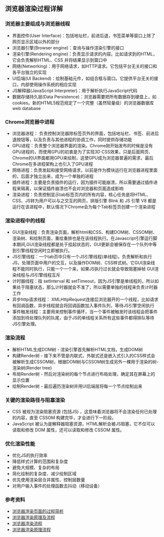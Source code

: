 ## 浏览器渲染过程详解

### 浏览器主要组成与浏览器线程

- 界面控件(User Interface)：包括地址栏，前进后退，书签菜单等窗口上除了网页显示区域以外的部分
- 浏览器引擎(Browser engine)：查询与操作渲染引擎的接口
- 渲染引擎(Rendering engine)：负责显示请求的内容。比如请求到的HTML，它会负责解析HTML、CSS 并将结果显示到窗口中
- 网络(Networking)：用于网络请求，如HTTP请求。它包括平台无关的接口和各平台独立的实现
- UI后端(UI Backend)：绘制基础元件，如组合框与窗口。它提供平台无关的接口，内部使用操作系统的相应实现
- JS解释器(JavaScript Interpreter)：用于解析执行JavaScript代码
- 数据存储持久层(Data Persistence)：浏览器需要把所有数据存到硬盘上，如cookies。新的HTML5规范规定了一个完整（虽然轻量级）的浏览器数据库web database

### Chrome浏览器中进程

- 浏览器进程： 负责控制浏览器除标签页外的界面，包括地址栏、书签、前进后退按钮等，以及负责与其他进程的协调工作，同时提供存储功能
- GPU进程：负责整个浏览器界面的渲染。Chrome刚开始发布的时候是没有GPU进程的，而使用GPU的初衷是为了实现3D CSS效果，只是后面网页、Chrome的UI界面都用GPU来绘制，这使GPU成为浏览器普遍的需求，最后Chrome在多进程架构上也引入了GPU进程
- 网络进程：负责发起和接受网络请求，以前是作为模块运行在浏览器进程里面的，后面才独立出来，成为一个单独的进程
- 插件进程：主要是负责插件的运行，因为插件可能崩溃，所以需要通过插件进程来隔离，以保证插件崩溃也不会对浏览器和页面造成影响
- 渲染进程：负责控制显示tab标签页内的所有内容，核心任务是将HTML、CSS、JS转为用户可以与之交互的网页，排版引擎 Blink 和 JS 引擎 V8 都是运行在该进程中，默认情况下Chrome会为每个Tab标签页创建一个渲染进程

### 渲染进程中的线程

- GUI渲染线程：负责渲染页面，解析html和CSS、构建DOM树、CSSOM树、渲染树、和绘制页面，重绘重排也是在该线程执行。在Javascript引擎运行脚本期间,GUI渲染线程都是处于挂起状态的，GUI更新会被保存在一个队列中等到引擎线程空闲时立即被执行。
- JS引擎线程：一个tab页中只有一个JS引擎线程(单线程)，负责解析和执行JS，处理页面中用户的交互，以及操作DOM树、CSS样式树。它GUI渲染线程不能同时执行，只能一个一个来，如果JS执行过长就会导致阻塞掉帧 GUI渲染线程与JS引擎线程互斥
- 计时器线程：指 setInterval 和 setTimeout，因为JS引擎是单线程的，所以如果处于阻塞状态，那么计时器就会不准了，所以需要单独的线程来负责计时器工作
- 异步http请求线程： XMLHttpRequest连接后浏览器开的一个线程，比如请求有回调函数，异步线程就会将回调函数加入事件队列，等待JS引擎空闲执行
- 事件触发线程：主要用来控制事件循环，当一个事件被触发时该线程会把事件添加到待处理队列的队尾，由于JS的单线程关系所有这些事件都得排队等待JS引擎处理。

### 渲染流程

- 解析HTML生成DOM树 - 渲染引擎首先解析HTML文档，生成DOM树
- 构建Render树 - 接下来不管是内联式，外联式还是嵌入式引入的CSS样式会被解析生成CSSOM树，根据DOM树与CSSOM树生成另外一棵用于渲染的树-渲染树(Render tree)
- 布局Render树 - 然后对渲染树的每个节点进行布局处理，确定其在屏幕上的显示位置
- 绘制Render树 - 最后遍历渲染树并用UI后端层将每一个节点绘制出来

### 关键的渲染路径与阻塞渲染

- CSS 被视为渲染阻塞资源 (包括JS) ，这意味着浏览器将不会渲染任何已处理的内容，直至 CSSOM 构建完毕，才会进行下一阶段。
- JavaScript 被认为是解释器阻塞资源，HTML解析会被JS阻塞，它不仅可以读取和修改 DOM 属性，还可以读取和修改 CSSOM 属性。

### 优化渲染性能

- 优化JS的执行效率
- 降低样式计算的范围和复杂度
- 避免大规模、复杂的布局
- 简化绘制的复杂度、减少绘制区域
- 优先使用渲染层合并属性、控制层数量
- 对用户输入事件的处理函数去抖动（移动设备）

### 参考资料
- [浏览器渲染页面的过程简析](https://zhuanlan.zhihu.com/p/212220203)
- [浏览器渲染原理及流程](https://blog.csdn.net/sjhcake/article/details/123856054)
- [浏览器渲染流程](https://www.cnblogs.com/mainos/articles/15825687.html)
- [浏览器渲染原理流程](https://zhuanlan.zhihu.com/p/271859197)